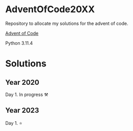 # AdventOfCode20XX

Repository to allocate my solutions for the advent of code.

[Advent of Code](https://adventofcode.com/)

Python 3.11.4


# Solutions

## Year 2020

Day 1. In progress ⚒️


## Year 2023

Day 1. ⭐